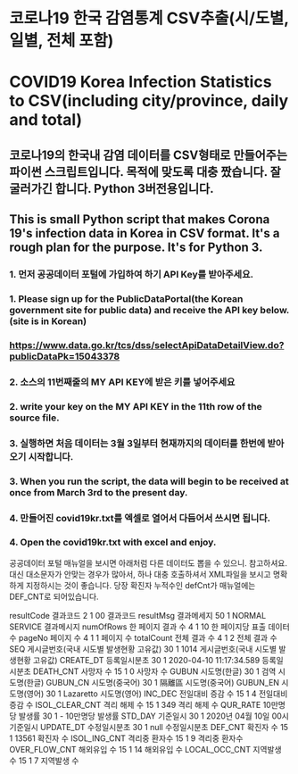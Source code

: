 # 코로나19 한국 감염통계 CSV추출(시/도별, 일별, 전체 포함)
# COVID19 Korea Infection Statistics to CSV(including city/province, daily and total)

## 코로나19의 한국내 감염 데이터를 CSV형태로 만들어주는 파이썬 스크립트입니다. 목적에 맞도록 대충 짰습니다. 잘 굴러가긴 합니다. Python 3버전용입니다.
## This is small Python script that makes Corona 19's infection data in Korea in CSV format. It's a rough plan for the purpose. It's for Python 3.

### 1. 먼저 공공데이터 포털에 가입하여 하기 API Key를 받아주세요.
### 1. Please sign up for the PublicDataPortal(the Korean government site for public data) and receive the API key below.(site is in Korean)
### https://www.data.go.kr/tcs/dss/selectApiDataDetailView.do?publicDataPk=15043378

### 2. 소스의 11번째줄의 MY API KEY에 받은 키를 넣어주세요
### 2. write your key on the MY API KEY in the 11th row of the source file.

### 3. 실행하면 처음 데이터는 3월 3일부터 현재까지의 데이터를 한번에 받아오기 시작합니다.
### 3. When you run the script, the data will begin to be received at once from March 3rd to the present day.

### 4. 만들어진 covid19kr.txt를 엑셀로 열어서 다듬어서 쓰시면 됩니다.
### 4. Open the covid19kr.txt with excel and enjoy.

공공데이터 포털 매뉴얼을 보시면 아래처럼 다른 데이터도 뽑을 수 있으니. 참고하셔요. 대신 대소문자가 안맞는 경우가 많아서, 하나 대충 호출하셔서 XML파일을 보시고 명확하게 지정하시는 것이 좋습니다.
당장 확진자 누적수인 defCnt가 매뉴얼에는 DEF_CNT로 되어있습니다.

  resultCode	결과코드	2	1	00	결과코드
  resultMsg	결과메세지	50	1	NORMAL SERVICE	결과메시지
  numOfRows	한 페이지 결과 수	4	1	10	한 페이지당 표출 데이터 수
  pageNo	페이지 수	4	1	1	페이지 수
  totalCount	전체 결과 수	4	1	2	전체 결과 수
  SEQ	게시글번호(국내 시도별 발생현황 고유값)	30	1	1014	게시글번호(국내 시도별 발생현황 고유값)
  CREATE_DT	등록일시분초	30	1	2020-04-10 11:17:34.589	등록일시분초
  DEATH_CNT	사망자 수	15	1	0	사망자 수
  GUBUN	시도명(한글)	30	1	검역	시도명(한글)
  GUBUN_CN	시도명(중국어)	30	1	隔離區	시도명(중국어)
  GUBUN_EN	시도명(영어)	30	1	Lazaretto	시도명(영어)
  INC_DEC	전일대비 증감 수	15	1	4	전일대비 증감 수
  ISOL_CLEAR_CNT	격리 해제 수	15	1	349	격리 해제 수
  QUR_RATE	10만명당 발생률	30	1	-	10만명당 발생률
  STD_DAY	기준일시	30	1	2020년 04월 10일 00시	기준일시
  UPDATE_DT	수정일시분초 	30	1	null	수정일시분초 
  DEF_CNT	확진자 수	15	1	13561	확진자 수
  ISOL_ING_CNT	격리중 환자수	15	1	9	격리중 환자수
  OVER_FLOW_CNT	해외유입 수	15	1	14	해외유입 수
  LOCAL_OCC_CNT	지역발생 수 	15	1	7	지역발생 수 
